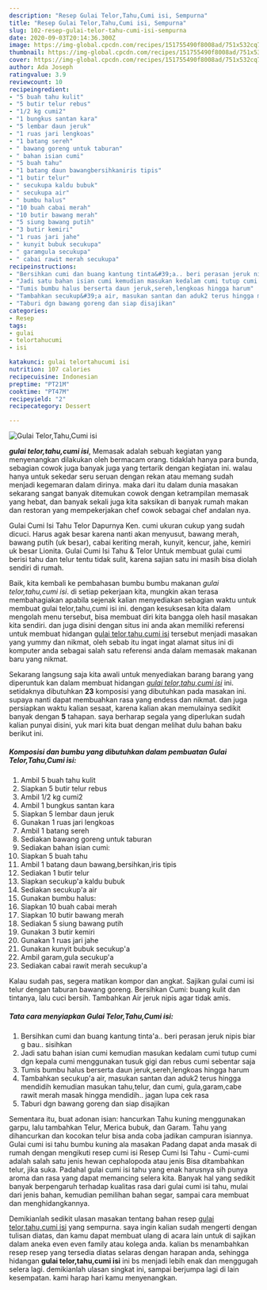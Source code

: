 ```yaml
---
description: "Resep Gulai Telor,Tahu,Cumi isi, Sempurna"
title: "Resep Gulai Telor,Tahu,Cumi isi, Sempurna"
slug: 102-resep-gulai-telor-tahu-cumi-isi-sempurna
date: 2020-09-03T20:14:36.300Z
image: https://img-global.cpcdn.com/recipes/151755490f8008ad/751x532cq70/gulai-telortahucumi-isi-foto-resep-utama.jpg
thumbnail: https://img-global.cpcdn.com/recipes/151755490f8008ad/751x532cq70/gulai-telortahucumi-isi-foto-resep-utama.jpg
cover: https://img-global.cpcdn.com/recipes/151755490f8008ad/751x532cq70/gulai-telortahucumi-isi-foto-resep-utama.jpg
author: Ada Joseph
ratingvalue: 3.9
reviewcount: 10
recipeingredient:
- "5 buah tahu kulit"
- "5 butir telur rebus"
- "1/2 kg cumi2"
- "1 bungkus santan kara"
- "5 lembar daun jeruk"
- "1 ruas jari lengkoas"
- "1 batang sereh"
- " bawang goreng untuk taburan"
- " bahan isian cumi"
- "5 buah tahu"
- "1 batang daun bawangbersihkaniris tipis"
- "1 butir telur"
- " secukupa kaldu bubuk"
- " secukupa air"
- " bumbu halus"
- "10 buah cabai merah"
- "10 butir bawang merah"
- "5 siung bawang putih"
- "3 butir kemiri"
- "1 ruas jari jahe"
- " kunyit bubuk secukupa"
- " garamgula secukupa"
- " cabai rawit merah secukupa"
recipeinstructions:
- "Bersihkan cumi dan buang kantung tinta&#39;a.. beri perasan jeruk nipis biar g bau.. sisihkan"
- "Jadi satu bahan isian cumi kemudian masukan kedalam cumi tutup cumi dgn kepala cumi menggunakan tusuk gigi dan rebus cumi sebentar saja"
- "Tumis bumbu halus berserta daun jeruk,sereh,lengkoas hingga harum"
- "Tambahkan secukup&#39;a air, masukan santan dan aduk2 terus hingga mendidih kemudian masukan tahu,telur, dan cumi, gula,garam,cabe rawit merah masak hingga mendidih.. jagan lupa cek rasa"
- "Taburi dgn bawang goreng dan siap disajikan"
categories:
- Resep
tags:
- gulai
- telortahucumi
- isi

katakunci: gulai telortahucumi isi 
nutrition: 107 calories
recipecuisine: Indonesian
preptime: "PT21M"
cooktime: "PT47M"
recipeyield: "2"
recipecategory: Dessert

---
```



![Gulai Telor,Tahu,Cumi isi](https://img-global.cpcdn.com/recipes/151755490f8008ad/751x532cq70/gulai-telortahucumi-isi-foto-resep-utama.jpg)

<b><i>gulai telor,tahu,cumi isi</i></b>, Memasak adalah sebuah kegiatan yang menyenangkan dilakukan oleh bermacam orang. tidaklah hanya para bunda, sebagian cowok juga banyak juga yang tertarik dengan kegiatan ini. walau hanya untuk sekedar seru seruan dengan rekan atau memang sudah menjadi kegemaran dalam dirinya. maka dari itu dalam dunia masakan sekarang sangat banyak ditemukan cowok dengan ketrampilan memasak yang hebat, dan banyak sekali juga kita saksikan di banyak rumah makan dan restoran yang mempekerjakan chef cowok sebagai chef andalan nya.

Gulai Cumi Isi Tahu Telor Dapurnya Ken. cumi ukuran cukup yang sudah dicuci. Harus agak besar karena nanti akan menyusut, bawang merah, bawang putih (uk besar), cabai keriting merah, kunyit, kencur, jahe, kemiri uk besar Lionita. Gulai Cumi Isi Tahu &amp; Telor Untuk membuat gulai cumi berisi tahu dan telur tentu tidak sulit, karena sajian satu ini masih bisa diolah sendiri di rumah.

Baik, kita kembali ke pembahasan bumbu bumbu makanan <i>gulai telor,tahu,cumi isi</i>. di setiap pekerjaan kita, mungkin akan terasa membahagiakan apabila sejenak kalian menyediakan sebagian waktu untuk membuat gulai telor,tahu,cumi isi ini. dengan kesuksesan kita dalam mengolah menu tersebut, bisa membuat diri kita bangga oleh hasil masakan kita sendiri. dan juga disini dengan situs ini anda akan memiliki referensi untuk membuat hidangan <u>gulai telor,tahu,cumi isi</u> tersebut menjadi masakan yang yummy dan nikmat, oleh sebab itu ingat ingat alamat situs ini di komputer anda sebagai salah satu referensi anda dalam memasak makanan baru yang nikmat.


Sekarang langsung saja kita awali untuk menyediakan barang barang yang diperuntuk kan dalam membuat hidangan <u><i>gulai telor,tahu,cumi isi</i></u> ini. setidaknya dibutuhkan <b>23</b> komposisi yang dibutuhkan pada masakan ini. supaya nanti dapat membuahkan rasa yang endess dan nikmat. dan juga persiapkan waktu kalian sesaat, karena kalian akan memulainya sedikit banyak dengan <b>5</b> tahapan. saya berharap segala yang diperlukan sudah kalian punyai disini, yuk mari kita buat dengan melihat dulu bahan baku berikut ini.

<!--inarticleads1-->

##### Komposisi dan bumbu yang dibutuhkan dalam pembuatan Gulai Telor,Tahu,Cumi isi:

1. Ambil 5 buah tahu kulit
1. Siapkan 5 butir telur rebus
1. Ambil 1/2 kg cumi2
1. Ambil 1 bungkus santan kara
1. Siapkan 5 lembar daun jeruk
1. Gunakan 1 ruas jari lengkoas
1. Ambil 1 batang sereh
1. Sediakan  bawang goreng untuk taburan
1. Sediakan  bahan isian cumi:
1. Siapkan 5 buah tahu
1. Ambil 1 batang daun bawang,bersihkan,iris tipis
1. Sediakan 1 butir telur
1. Siapkan  secukup&#39;a kaldu bubuk
1. Sediakan  secukup&#39;a air
1. Gunakan  bumbu halus:
1. Siapkan 10 buah cabai merah
1. Siapkan 10 butir bawang merah
1. Sediakan 5 siung bawang putih
1. Gunakan 3 butir kemiri
1. Gunakan 1 ruas jari jahe
1. Gunakan  kunyit bubuk secukup&#39;a
1. Ambil  garam,gula secukup&#39;a
1. Sediakan  cabai rawit merah secukup&#39;a


Kalau sudah pas, segera matikan kompor dan angkat. Sajikan gulai cumi isi telur dengan taburan bawang goreng. Bersihkan Cumi: buang kulit dan tintanya, lalu cuci bersih. Tambahkan Air jeruk nipis agar tidak amis. 

<!--inarticleads2-->

##### Tata cara menyiapkan Gulai Telor,Tahu,Cumi isi:

1. Bersihkan cumi dan buang kantung tinta&#39;a.. beri perasan jeruk nipis biar g bau.. sisihkan
1. Jadi satu bahan isian cumi kemudian masukan kedalam cumi tutup cumi dgn kepala cumi menggunakan tusuk gigi dan rebus cumi sebentar saja
1. Tumis bumbu halus berserta daun jeruk,sereh,lengkoas hingga harum
1. Tambahkan secukup&#39;a air, masukan santan dan aduk2 terus hingga mendidih kemudian masukan tahu,telur, dan cumi, gula,garam,cabe rawit merah masak hingga mendidih.. jagan lupa cek rasa
1. Taburi dgn bawang goreng dan siap disajikan


Sementara itu, buat adonan isian: hancurkan Tahu kuning menggunakan garpu, lalu tambahkan Telur, Merica bubuk, dan Garam. Tahu yang dihancurkan dan kocokan telur bisa anda coba jadikan campuran isiannya. Gulai cumi isi tahu bumbu kuning ala masakan Padang dapat anda masak di rumah dengan mengikuti resep cumi isi Resep Cumi Isi Tahu - Cumi-cumi adalah salah satu jenis hewan cephalopoda atau jenis Bisa ditambahkan telur, jika suka. Padahal gulai cumi isi tahu yang enak harusnya sih punya aroma dan rasa yang dapat memancing selera kita. Banyak hal yang sedikit banyak berpengaruh terhadap kualitas rasa dari gulai cumi isi tahu, mulai dari jenis bahan, kemudian pemilihan bahan segar, sampai cara membuat dan menghidangkannya. 

Demikianlah sedikit ulasan masakan tentang bahan resep <u>gulai telor,tahu,cumi isi</u> yang sempurna. saya ingin kalian sudah mengerti dengan tulisan diatas, dan kamu dapat membuat ulang di acara lain untuk di sajikan dalam aneka even even family atau kolega anda. kalian bs menambahkan resep resep yang tersedia diatas selaras dengan harapan anda, sehingga hidangan <b>gulai telor,tahu,cumi isi</b> ini bs menjadi lebih enak dan menggugah selera lagi. demikianlah ulasan singkat ini, sampai berjumpa lagi di lain kesempatan. kami harap hari kamu menyenangkan.
